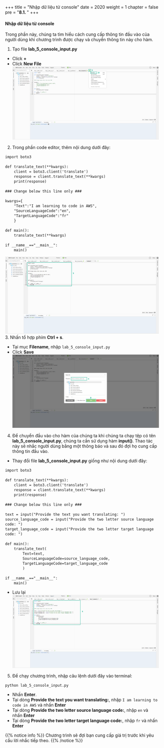 +++
title = "Nhập dữ liệu từ console"
date = 2020
weight = 1
chapter = false
pre = "<b>8.1. </b>"
+++
#### Nhập dữ liệu từ console

Trong phần này, chúng ta tìm hiểu cách cung cấp thông tin đầu vào của người dùng khi chương trình được chạy và chuyển thông tin này cho hàm.

1. Tạo file **lab_5_console_input.py**
* Click **+** 
* Click **New File**
![User input from the console](/images/8-input/8.1-user-input-from-the-console/user-input-from-the-console-001.png?featherlight=false&width=90pc)
2. Trong phần code editor, thêm nội dung dưới đây:
```
import boto3

def translate_text(**kwargs): 
    client = boto3.client('translate')
    response = client.translate_text(**kwargs)
    print(response) 

### Change below this line only ###

kwargs={
    "Text":"I am learning to code in AWS",
    "SourceLanguageCode":"en",
    "TargetLanguageCode":"fr"
    }

def main():
    translate_text(**kwargs)

if __name__=="__main__":
    main()
```
![User input from the console](/images/8-input/8.1-user-input-from-the-console/user-input-from-the-console-002.png?featherlight=false&width=90pc)
3. Nhấn tổ hợp phím **Ctrl + s**.
* Tại mục **Filename**, nhập ```lab_5_console_input.py```
* Click **Save**
![User input from the console](/images/8-input/8.1-user-input-from-the-console/user-input-from-the-console-003.png?featherlight=false&width=90pc)
4. Để chuyển đầu vào cho hàm của chúng ta khi chúng ta chạy tệp có tên **lab_5_console_input.py**, chúng ta cần sử dụng hàm **input()**. Thao tác này sẽ nhắc người dùng bằng một thông báo và sau đó đợi họ cung cấp thông tin đầu vào.
* Thay đổi file **lab_5_console_input.py** giống như nội dung dưới đây:
```
import boto3

def translate_text(**kwargs): 
    client = boto3.client('translate')
    response = client.translate_text(**kwargs)
    print(response) 

### Change below this line only ###

text = input("Provide the text you want translating: ")
source_language_code = input("Provide the two letter source language code: ")
target_language_code = input("Provide the two letter target language code: ") 

def main():
    translate_text(
        Text=text,
        SourceLanguageCode=source_language_code,
        TargetLanguageCode=target_language_code
        )

if __name__=="__main__":
    main()
```
* Lưu lại
![User input from the console](/images/8-input/8.1-user-input-from-the-console/user-input-from-the-console-004.png?featherlight=false&width=90pc)
5. Để chạy chương trình, nhập câu lệnh dưới đây vào terminal:
```
python lab_5_console_input.py
```
* Nhấn **Enter**.
* Tại dòng **Provide the text you want translating:**, nhập ```I am learning to code in AWS``` và nhấn **Enter**
* Tại dòng **Provide the two letter source language code:**, nhập ```en``` và nhấn **Enter**
* Tại dòng **Provide the two letter target language code:**, nhập ```fr``` và nhấn **Enter**


{{% notice info %}} 
Chương trình sẽ đợi bạn cung cấp giá trị trước khi yêu cầu lời nhắc tiếp theo.
{{% /notice %}}